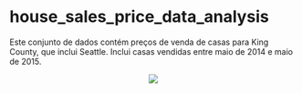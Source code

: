 # house_sales_price_data_analysis
Este conjunto de dados contém preços de venda de casas para King County, que inclui Seattle. Inclui casas vendidas entre maio de 2014 e maio de 2015.


<div align="center">
<img src="https://user-images.githubusercontent.com/94291995/151661725-84e7eef3-4bca-4d64-8cbc-89a60c96d5d5.jpg" />
</div>

